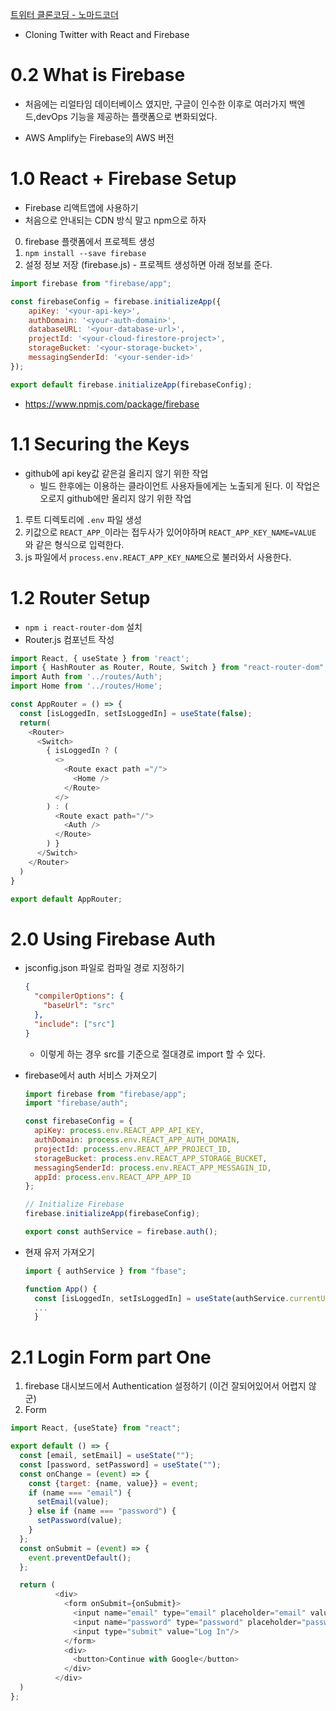 [트위터 클론코딩 - 노마드코더](https://nomadcoders.co/nwitter/lobby)
- Cloning Twitter with React and Firebase

# 0.2 What is Firebase

- 처음에는 리얼타임 데이터베이스 였지만, 구글이 인수한 이후로 여러가지 백엔드,devOps 기능을 제공하는 플랫폼으로 변화되었다.

- AWS Amplify는 Firebase의 AWS 버전

# 1.0 React + Firebase Setup

- Firebase 리액트앱에 사용하기
- 처음으로 안내되는 CDN 방식 말고 npm으로 하자

0. firebase 플랫폼에서 프로젝트 생성
1. `npm install --save firebase`
2. 설정 정보 저장 (firebase.js) - 프로젝트 생성하면 아래 정보를 준다.
```js
import firebase from "firebase/app";

const firebaseConfig = firebase.initializeApp({
    apiKey: '<your-api-key>',
    authDomain: '<your-auth-domain>',
    databaseURL: '<your-database-url>',
    projectId: '<your-cloud-firestore-project>',
    storageBucket: '<your-storage-bucket>',
    messagingSenderId: '<your-sender-id>'
});

export default firebase.initializeApp(firebaseConfig);
```

- https://www.npmjs.com/package/firebase

# 1.1 Securing the Keys

- github에 api key값 같은걸 올리지 않기 위한 작업
    - 빌드 한후에는 이용하는 클라이언트 사용자들에게는 노출되게 된다. 이 작업은 오로지 github에만 올리지 않기 위한 작업

1. 루트 디렉토리에 `.env` 파일 생성
2. 키값으로 `REACT_APP_`이라는 접두사가 있어야하며 `REACT_APP_KEY_NAME=VALUE` 와 같은 형식으로 입력한다.
3. js 파일에서 `process.env.REACT_APP_KEY_NAME`으로 불러와서 사용한다.


# 1.2 Router Setup
- `npm i react-router-dom` 설치
- Router.js 컴포넌트 작성
```js
import React, { useState } from 'react';
import { HashRouter as Router, Route, Switch } from "react-router-dom";
import Auth from '../routes/Auth';
import Home from '../routes/Home';

const AppRouter = () => {
  const [isLoggedIn, setIsLoggedIn] = useState(false);
  return(
    <Router>
      <Switch>
        { isLoggedIn ? (
          <>
            <Route exact path ="/">
              <Home />
            </Route>
          </>
        ) : (
          <Route exact path="/">
            <Auth />
          </Route>
        ) }
      </Switch>
    </Router>
  )
}

export default AppRouter;
```

# 2.0 Using Firebase Auth 
- jsconfig.json 파일로 컴파일 경로 지정하기
  ```json
  {
    "compilerOptions": {
      "baseUrl": "src"
    },
    "include": ["src"]
  }
  ```
  - 이렇게 하는 경우 src를 기준으로 절대경로 import 할 수 있다.

- firebase에서 auth 서비스 가져오기
  ```js
  import firebase from "firebase/app";
  import "firebase/auth";

  const firebaseConfig = {
    apiKey: process.env.REACT_APP_API_KEY,
    authDomain: process.env.REACT_APP_AUTH_DOMAIN,
    projectId: process.env.REACT_APP_PROJECT_ID,
    storageBucket: process.env.REACT_APP_STORAGE_BUCKET,
    messagingSenderId: process.env.REACT_APP_MESSAGIN_ID,
    appId: process.env.REACT_APP_APP_ID
  };

  // Initialize Firebase
  firebase.initializeApp(firebaseConfig);

  export const authService = firebase.auth();
  ```

- 현재 유저 가져오기
  ```js
  import { authService } from "fbase";

  function App() {
    const [isLoggedIn, setIsLoggedIn] = useState(authService.currentUser);
    ...
    }
  ```
  
# 2.1 Login Form part One
1. firebase 대시보드에서 Authentication 설정하기 (이건 잘되어있어서 어렵지 않군)
2. Form
```js
import React, {useState} from "react";

export default () => {
  const [email, setEmail] = useState("");
  const [password, setPassword] = useState("");
  const onChange = (event) => {
    const {target: {name, value}} = event;
    if (name === "email") {
      setEmail(value);
    } else if (name === "password") {
      setPassword(value);
    }
  };
  const onSubmit = (event) => {
    event.preventDefault();
  };

  return (
          <div>
            <form onSubmit={onSubmit}>
              <input name="email" type="email" placeholder="email" value={email} onChange={onChange} required/>
              <input name="password" type="password" placeholder="password" value={password} onChange={onChange} required/>
              <input type="submit" value="Log In"/>
            </form>
            <div>
              <button>Continue with Google</button>
            </div>
          </div>
  )
};
```
